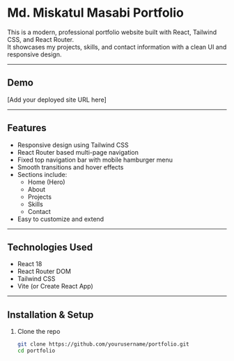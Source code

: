 # Md. Miskatul Masabi Portfolio

This is a modern, professional portfolio website built with React, Tailwind CSS, and React Router.  
It showcases my projects, skills, and contact information with a clean UI and responsive design.

---

## Demo

[Add your deployed site URL here]  

---

## Features

- Responsive design using Tailwind CSS  
- React Router based multi-page navigation  
- Fixed top navigation bar with mobile hamburger menu  
- Smooth transitions and hover effects  
- Sections include:  
  - Home (Hero)  
  - About  
  - Projects  
  - Skills  
  - Contact  
- Easy to customize and extend  

---

## Technologies Used

- React 18  
- React Router DOM  
- Tailwind CSS  
- Vite (or Create React App)  

---

## Installation & Setup

1. Clone the repo  
   ```bash
   git clone https://github.com/yourusername/portfolio.git
   cd portfolio
